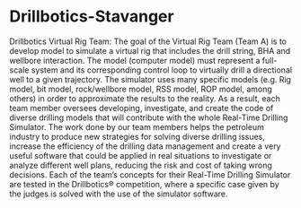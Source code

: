 # Drillbotics-Stavanger
Drillbotics Virtual Rig Team:  The goal of the Virtual Rig Team (Team A) is to develop model to simulate a virtual rig that includes the drill string, BHA and wellbore interaction. The model (computer model) must represent a full-scale system and its corresponding control loop to virtually drill a directional well to a given trajectory.  The simulator uses many specific models (e.g. Rig model, bit model, rock/wellbore model, RSS model, ROP model, among others) in order to approximate the results to the reality.  As a result, each team member oversees developing, investigate, and create the code of diverse drilling models that will contribute with the whole Real-Time Drilling Simulator.  The work done by our team members helps the petroleum industry to produce new strategies for solving diverse drilling issues, increase the efficiency of the drilling data management and create a very useful software that could be applied in real situations to investigate or analyze different well plans, reducing the risk and cost of taking wrong decisions.  Each of the team’s concepts for their Real-Time Drilling Simulator are tested in the Drillbotics® competition, where a specific case given by the judges is solved with the use of the simulator software.  
